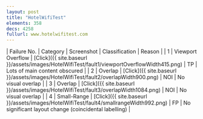 ```yaml
---
layout: post
title: "HotelWifiTest"
elements: 358
decs: 4258
fullurl: www.hotelwifitest.com
---
```

| Failure No. | Category | Screenshot | Classification | Reason | 
| 1 | Viewport Overflow | [Click]({{ site.baseurl }}/assets/images/HotelWifiTest/fault1/viewportOverflowWidth415.png) | TP | Lots of main content obscured |
| 2 | Overlap | [Click]({{ site.baseurl }}/assets/images/HotelWifiTest/fault2/overlapWidth900.png) | NOI | No visual overlap |
| 3 | Overlap | [Click]({{ site.baseurl }}/assets/images/HotelWifiTest/fault3/overlapWidth1084.png) | NOI | No visual overlap |
| 4 | Small-Range | [Click]({{ site.baseurl }}/assets/images/HotelWifiTest/fault4/smallrangeWidth992.png) | FP | No significant layout change (coincidental labelling) |

